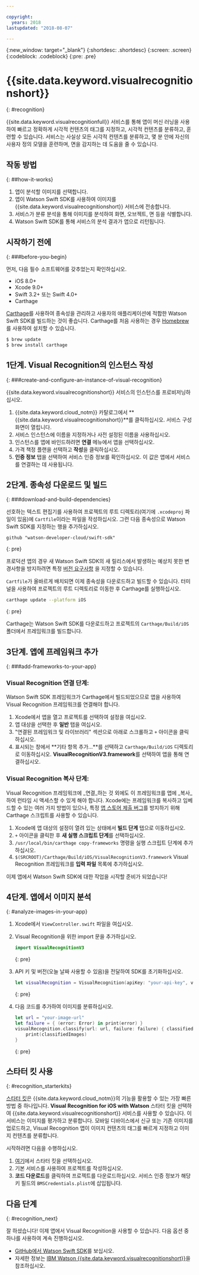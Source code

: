 ```yaml
---

copyright:
  years: 2018
lastupdated: "2018-08-07"

---
```

{:new_window: target="_blank"}
{:shortdesc: .shortdesc}
{:screen: .screen}
{:codeblock: .codeblock}
{:pre: .pre}

# {{site.data.keyword.visualrecognitionshort}}
{: #recognition}

{{site.data.keyword.visualrecognitionfull}} 서비스를 통해 앱이 머신 러닝을 사용하여 빠르고 정확하게 시각적 컨텐츠의 태그를 지정하고, 시각적 컨텐츠를 분류하고, 훈련할 수 있습니다. 서비스는 사실상 모든 시각적 컨텐츠를 분류하고, 몇 분 안에 자신의 사용자 정의 모델을 훈련하며, 면을 감지하는 데 도움을 줄 수 있습니다.

## 작동 방법
{: ##how-it-works}

1. 앱이 분석할 이미지를 선택합니다.
2. 앱이 Watson Swift SDK를 사용하여 이미지를 {{site.data.keyword.visualrecognitionshort}} 서비스에 전송합니다.
3. 서비스가 분류 분석을 통해 이미지를 분석하여 화면, 오브젝트, 면 등을 식별합니다.
4. Watson Swift SDK를 통해 서비스의 분석 결과가 앱으로 리턴됩니다.

## 시작하기 전에
{: ###before-you-begin}

먼저, 다음 필수 소프트웨어를 갖추었는지 확인하십시오.
<ul>
  <li>iOS 8.0+</li>
  <li>Xcode 9.0+</li>
  <li>Swift 3.2+ 또는 Swift 4.0+</li>
  <li>Carthage</li>
</ul>

[Carthage](https://github.com/Carthage/Carthage)를 사용하여 종속성을 관리하고 사용자의 애플리케이션에 적합한 Watson Swift SDK를 빌드하는 것이 좋습니다. Carthage를 처음 사용하는 경우 [Homebrew](http://brew.sh/)를 사용하여 설치할 수 있습니다.

```bash
$ brew update
$ brew install carthage
```

## 1단계. Visual Recognition의 인스턴스 작성
{: ###create-and-configure-an-instance-of-visual-recognition}

{{site.data.keyword.visualrecognitionshort}} 서비스의 인스턴스를 프로비저닝하십시오.

1. {{site.data.keyword.cloud_notm}} 카탈로그에서 **{{site.data.keyword.visualrecognitionshort}}**를 클릭하십시오. 서비스 구성 화면이 열립니다.
2. 서비스 인스턴스에 이름을 지정하거나 사전 설정된 이름을 사용하십시오.
3. 인스턴스를 앱에 바인드하려면 **연결** 메뉴에서 앱을 선택하십시오.
4. 가격 책정 플랜을 선택하고 **작성**을 클릭하십시오.
5. **인증 정보** 탭을 선택하여 서비스 인증 정보를 확인하십시오. 이 값은 앱에서 서비스를 연결하는 데 사용됩니다.

## 2단계. 종속성 다운로드 및 빌드
{: ###download-and-build-dependencies}

선호하는 텍스트 편집기를 사용하여 프로젝트의 루트 디렉토리(여기에 `.xcodeproj` 파일이 있음)에 `Cartfile`이라는 파일을 작성하십시오. 그런 다음 종속성으로 Watson Swift SDK를 지정하는 행을 추가하십시오.
```
github "watson-developer-cloud/swift-sdk"
```
{: pre}

프로덕션 앱의 경우 새 Watson Swift SDK의 새 릴리스에서 발생하는 예상치 못한 변경사항을 방지하려면 특정 [버전 요구사항](https://github.com/Carthage/Carthage/blob/master/Documentation/Artifacts.md#version-requirement) 을 지정할 수 있습니다.

`Cartfile`가 올바르게 배치되면 이제 종속성을 다운로드하고 빌드할 수 있습니다. 터미널을 사용하여 프로젝트의 루트 디렉토리로 이동한 후 Carthage를 실행하십시오.

```bash
carthage update --platform iOS
```
{: pre}

Carthage는 Watson Swift SDK를 다운로드하고 프로젝트의 `Carthage/Build/iOS` 폴더에서 프레임워크를 빌드합니다.

## 3단계. 앱에 프레임워크 추가
{: ###add-frameworks-to-your-app}

### Visual Recognition 연결 단계:

Watson Swift SDK 프레임워크가 Carthage에서 빌드되었으므로 앱을 사용하여 Visual Recognition 프레임워크를 연결해야 합니다.

1. Xcode에서 앱을 열고 프로젝트를 선택하여 설정을 여십시오.
2. 앱 대상을 선택한 후 **일반** 탭을 여십시오.
3. "연결된 프레임워크 및 라이브러리" 섹션으로 아래로 스크롤하고 `+` 아이콘을 클릭하십시오.
4. 표시되는 창에서 **기타 항목 추가...**를 선택하고 `Carthage/Build/iOS` 디렉토리로 이동하십시오. **VisualRecognitionV3.framework**를 선택하여 앱을 통해 연결하십시오.

### Visual Recognition 복사 단계:

Visual Recognition 프레임워크에 _연결_하는 것 외에도 이 프레임워크를 앱에 _복사_하여 런타임 시 액세스할 수 있게 해야 합니다. Xcode에는 프레임워크를 복사하고 임베드할 수 있는 여러 가지 방법이 있으나, 특정 [앱 스토어 제출 버그](http://www.openradar.me/radar?id=6409498411401216)를 방지하기 위해 Carthage 스크립트를 사용할 수 있습니다.

1. Xcode에 앱 대상의 설정이 열려 있는 상태에서 **빌드 단계** 탭으로 이동하십시오.
2. `+` 아이콘을 클릭한 후 **새 실행 스크립트 단계**를 선택하십시오.
3. `/usr/local/bin/carthage copy-frameworks` 명령을 실행 스크립트 단계에 추가하십시오.
4. `$(SRCROOT)/Carthage/Build/iOS/VisualRecognitionV3.framework` Visual Recognition 프레임워크를 **입력 파일** 목록에 추가하십시오.

이제 앱에서 Watson Swift SDK에 대한 작업을 시작할 준비가 되었습니다!

## 4단계. 앱에서 이미지 분석
{: #analyze-images-in-your-app}

1. Xcode에서 `ViewController.swift` 파일을 여십시오.

1. Visual Recognition을 위한 import 문을 추가하십시오.
    ```swift
    import VisualRecognitionV3
    ```
    {: pre}

1. API 키 및 버전(오늘 날짜 사용할 수 있음)을 전달하여 SDK를 초기화하십시오.
    ```swift
    let visualRecognition = VisualRecognition(apiKey: "your-api-key", version: "yyyy-mm-dd")
    ```
    {: pre}

1. 다음 코드를 추가하여 이미지를 분류하십시오.
    ```swift
    let url = "your-image-url"
    let failure = { (error: Error) in print(error) }
    visualRecognition.classify(url: url, failure: failure) { classifiedImages in
        print(classifiedImages)
    }
    ```
    {: pre}

## 스타터 킷 사용
{: #recognition_starterkits}

[스타터 킷](https://console.bluemix.net/developer/appledevelopment/starter-kits)은 {{site.data.keyword.cloud_notm}}의 기능을 활용할 수 있는 가장 빠른 방법 중 하나입니다. **Visual Recognition for iOS with Watson** 스타터 킷을 선택하여 {{site.data.keyword.visualrecognitionshort}} 서비스를 사용할 수 있습니다. 이 서비스는 이미지를 평가하고 분류합니다. 모바일 디바이스에서 신규 또는 기존 이미지를 업로드하고, Visual Recognition 앱이 이미지 컨텐츠의 태그를 빠르게 지정하고 이미지 컨텐츠를 분류합니다.

시작하려면 다음을 수행하십시오.
1. [여기](https://console.bluemix.net/developer/appledevelopment/starter-kits/visual-recognition-for-ios-with-watson)에서 스타터 킷을 선택하십시오.
2. 기본 서비스를 사용하여 프로젝트를 작성하십시오.
3. **코드 다운로드**를 클릭하여 프로젝트를 다운로드하십시오. 서비스 인증 정보가 해당 키 필드의 `BMSCredentials.plist`에 삽입됩니다.

## 다음 단계
{: #recognition_next}

잘 하셨습니다! 이제 앱에서 Visual Recognition을 사용할 수 있습니다. 다음 옵션 중 하나를 사용하여 계속 진행하십시오.
* [GitHub에서 Watson Swift SDK](https://github.com/watson-developer-cloud/swift-sdk)를 보십시오.
* 자세한 정보는 [IBM Watson {{site.data.keyword.visualrecognitionshort}}](https://www.ibm.com/watson/services/visual-recognition/)을 참조하십시오.

